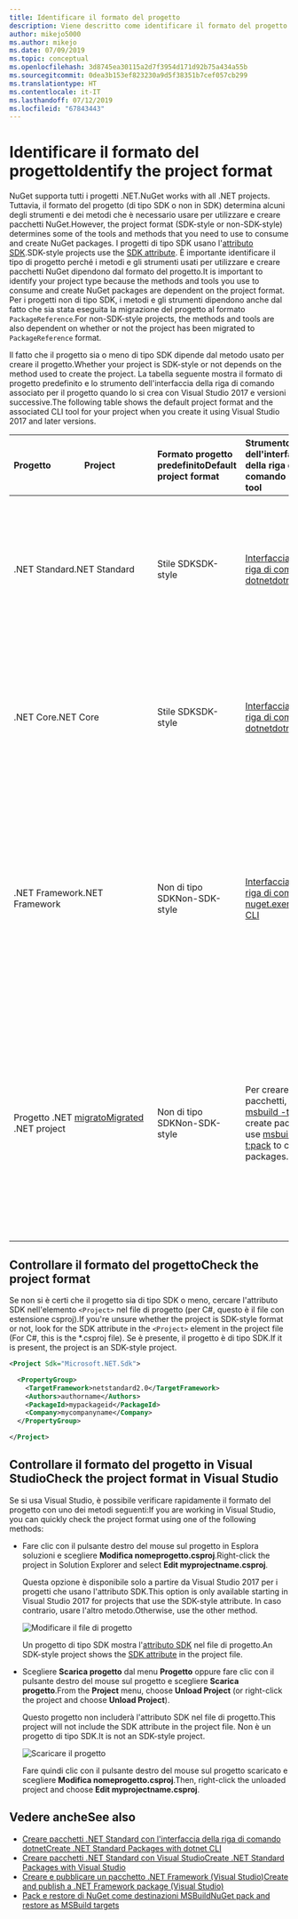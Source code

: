 ```yaml
---
title: Identificare il formato del progetto
description: Viene descritto come identificare il formato del progetto
author: mikejo5000
ms.author: mikejo
ms.date: 07/09/2019
ms.topic: conceptual
ms.openlocfilehash: 3d8745ea30115a2d7f3954d171d92b75a434a55b
ms.sourcegitcommit: 0dea3b153ef823230a9d5f38351b7cef057cb299
ms.translationtype: HT
ms.contentlocale: it-IT
ms.lasthandoff: 07/12/2019
ms.locfileid: "67843443"
---
```

# <a name="identify-the-project-format"></a><span data-ttu-id="08767-103">Identificare il formato del progetto</span><span class="sxs-lookup"><span data-stu-id="08767-103">Identify the project format</span></span>

<span data-ttu-id="08767-104">NuGet supporta tutti i progetti .NET.</span><span class="sxs-lookup"><span data-stu-id="08767-104">NuGet works with all .NET projects.</span></span> <span data-ttu-id="08767-105">Tuttavia, il formato del progetto (di tipo SDK o non in SDK) determina alcuni degli strumenti e dei metodi che è necessario usare per utilizzare e creare pacchetti NuGet.</span><span class="sxs-lookup"><span data-stu-id="08767-105">However, the project format (SDK-style or non-SDK-style) determines some of the tools and methods that you need to use to consume and create NuGet packages.</span></span> <span data-ttu-id="08767-106">I progetti di tipo SDK usano l'[attributo SDK](/dotnet/core/tools/csproj#additions).</span><span class="sxs-lookup"><span data-stu-id="08767-106">SDK-style projects use the [SDK attribute](/dotnet/core/tools/csproj#additions).</span></span> <span data-ttu-id="08767-107">È importante identificare il tipo di progetto perché i metodi e gli strumenti usati per utilizzare e creare pacchetti NuGet dipendono dal formato del progetto.</span><span class="sxs-lookup"><span data-stu-id="08767-107">It is important to identify your project type because the methods and tools you use to consume and create NuGet packages are dependent on the project format.</span></span> <span data-ttu-id="08767-108">Per i progetti non di tipo SDK, i metodi e gli strumenti dipendono anche dal fatto che sia stata eseguita la migrazione del progetto al formato `PackageReference`.</span><span class="sxs-lookup"><span data-stu-id="08767-108">For non-SDK-style projects, the methods and tools are also dependent on whether or not the project has been migrated to `PackageReference` format.</span></span>

<span data-ttu-id="08767-109">Il fatto che il progetto sia o meno di tipo SDK dipende dal metodo usato per creare il progetto.</span><span class="sxs-lookup"><span data-stu-id="08767-109">Whether your project is SDK-style or not depends on the method used to create the project.</span></span> <span data-ttu-id="08767-110">La tabella seguente mostra il formato di progetto predefinito e lo strumento dell'interfaccia della riga di comando associato per il progetto quando lo si crea con Visual Studio 2017 e versioni successive.</span><span class="sxs-lookup"><span data-stu-id="08767-110">The following table shows the default project format and the associated CLI tool for your project when you create it using Visual Studio 2017 and later versions.</span></span>

| <span data-ttu-id="08767-111">Progetto&nbsp;&nbsp;&nbsp;&nbsp;&nbsp;&nbsp;&nbsp;&nbsp;&nbsp;&nbsp;&nbsp;&nbsp;&nbsp;&nbsp;</span><span class="sxs-lookup"><span data-stu-id="08767-111">Project&nbsp;&nbsp;&nbsp;&nbsp;&nbsp;&nbsp;&nbsp;&nbsp;&nbsp;&nbsp;&nbsp;&nbsp;&nbsp;&nbsp;</span></span> | <span data-ttu-id="08767-112">Formato progetto predefinito</span><span class="sxs-lookup"><span data-stu-id="08767-112">Default project format</span></span> | <span data-ttu-id="08767-113">Strumento dell'interfaccia della riga di comando&nbsp;&nbsp;&nbsp;&nbsp;&nbsp;&nbsp;&nbsp;&nbsp;&nbsp;</span><span class="sxs-lookup"><span data-stu-id="08767-113">CLI tool&nbsp;&nbsp;&nbsp;&nbsp;&nbsp;&nbsp;&nbsp;&nbsp;&nbsp;</span></span> | <span data-ttu-id="08767-114">Note</span><span class="sxs-lookup"><span data-stu-id="08767-114">Notes</span></span> |
|:------------- |:-------------|:-----|:-----|
| <span data-ttu-id="08767-115">.NET Standard</span><span class="sxs-lookup"><span data-stu-id="08767-115">.NET Standard</span></span> | <span data-ttu-id="08767-116">Stile SDK</span><span class="sxs-lookup"><span data-stu-id="08767-116">SDK-style</span></span> | [<span data-ttu-id="08767-117">Interfaccia della riga di comando di dotnet</span><span class="sxs-lookup"><span data-stu-id="08767-117">dotnet CLI</span></span>](../install-nuget-client-tools.md#dotnetexe-cli) | <span data-ttu-id="08767-118">I progetti creati prima di Visual Studio 2017 non sono di tipo SDK.</span><span class="sxs-lookup"><span data-stu-id="08767-118">Projects created prior to Visual Studio 2017 are non-SDK-style.</span></span> <span data-ttu-id="08767-119">Usare l'interfaccia della riga di comando `nuget.exe`.</span><span class="sxs-lookup"><span data-stu-id="08767-119">Use `nuget.exe` CLI.</span></span> |
| <span data-ttu-id="08767-120">.NET Core</span><span class="sxs-lookup"><span data-stu-id="08767-120">.NET Core</span></span> | <span data-ttu-id="08767-121">Stile SDK</span><span class="sxs-lookup"><span data-stu-id="08767-121">SDK-style</span></span> | [<span data-ttu-id="08767-122">Interfaccia della riga di comando di dotnet</span><span class="sxs-lookup"><span data-stu-id="08767-122">dotnet CLI</span></span>](../install-nuget-client-tools.md#dotnetexe-cli) | <span data-ttu-id="08767-123">I progetti creati prima di Visual Studio 2017 non sono di tipo SDK.</span><span class="sxs-lookup"><span data-stu-id="08767-123">Projects created prior to Visual Studio 2017 are non-SDK-style.</span></span> <span data-ttu-id="08767-124">Usare l'interfaccia della riga di comando `nuget.exe`.</span><span class="sxs-lookup"><span data-stu-id="08767-124">Use `nuget.exe` CLI.</span></span> |
| <span data-ttu-id="08767-125">.NET Framework</span><span class="sxs-lookup"><span data-stu-id="08767-125">.NET Framework</span></span> | <span data-ttu-id="08767-126">Non di tipo SDK</span><span class="sxs-lookup"><span data-stu-id="08767-126">Non-SDK-style</span></span> | [<span data-ttu-id="08767-127">Interfaccia della riga di comando di nuget.exe</span><span class="sxs-lookup"><span data-stu-id="08767-127">nuget.exe CLI</span></span>](../install-nuget-client-tools.md#nugetexe-cli) | <span data-ttu-id="08767-128">I progetti .NET Framework creati con altri metodi possono essere progetti di tipo SDK.</span><span class="sxs-lookup"><span data-stu-id="08767-128">.NET Framework projects created using other methods may be SDK-style projects.</span></span> <span data-ttu-id="08767-129">Per questi progetti, usare invece l'[interfaccia della riga di comando dotnet](../install-nuget-client-tools.md#dotnetexe-cli).</span><span class="sxs-lookup"><span data-stu-id="08767-129">For these, use [dotnet CLI](../install-nuget-client-tools.md#dotnetexe-cli) instead.</span></span> |
| <span data-ttu-id="08767-130">Progetto .NET [migrato](../reference/migrate-packages-config-to-package-reference.md)</span><span class="sxs-lookup"><span data-stu-id="08767-130">[Migrated](../reference/migrate-packages-config-to-package-reference.md) .NET project</span></span> | <span data-ttu-id="08767-131">Non di tipo SDK</span><span class="sxs-lookup"><span data-stu-id="08767-131">Non-SDK-style</span></span>| <span data-ttu-id="08767-132">Per creare pacchetti, usare [msbuild -t:pack](../reference/migrate-packages-config-to-package-reference.md#create-a-package-after-migration).</span><span class="sxs-lookup"><span data-stu-id="08767-132">To create packages, use [msbuild -t:pack](../reference/migrate-packages-config-to-package-reference.md#create-a-package-after-migration) to create packages.</span></span> | <span data-ttu-id="08767-133">Per creare pacchetti, è consigliabile usare `msbuild -t:pack`.</span><span class="sxs-lookup"><span data-stu-id="08767-133">To create packages, `msbuild -t:pack` is recommended.</span></span> <span data-ttu-id="08767-134">Altrimenti, usare l'[interfaccia della riga di comando dotnet](../install-nuget-client-tools.md#dotnetexe-cli).</span><span class="sxs-lookup"><span data-stu-id="08767-134">Otherwise, use the [dotnet CLI](../install-nuget-client-tools.md#dotnetexe-cli).</span></span> <span data-ttu-id="08767-135">I progetti migrati sono progetti non di tipo SDK.</span><span class="sxs-lookup"><span data-stu-id="08767-135">Migrated projects are not SDK-style projects.</span></span> |

## <a name="check-the-project-format"></a><span data-ttu-id="08767-136">Controllare il formato del progetto</span><span class="sxs-lookup"><span data-stu-id="08767-136">Check the project format</span></span>

<span data-ttu-id="08767-137">Se non si è certi che il progetto sia di tipo SDK o meno, cercare l'attributo SDK nell'elemento `<Project>` nel file di progetto (per C#, questo è il file con estensione csproj).</span><span class="sxs-lookup"><span data-stu-id="08767-137">If you're unsure whether the project is SDK-style format or not, look for the SDK attribute in the `<Project>` element in the project file (For C#, this is the \*.csproj file).</span></span> <span data-ttu-id="08767-138">Se è presente, il progetto è di tipo SDK.</span><span class="sxs-lookup"><span data-stu-id="08767-138">If it is present, the project is an SDK-style project.</span></span>

```xml
<Project Sdk="Microsoft.NET.Sdk">

  <PropertyGroup>
    <TargetFramework>netstandard2.0</TargetFramework>
    <Authors>authorname</Authors>
    <PackageId>mypackageid</PackageId>
    <Company>mycompanyname</Company>
  </PropertyGroup>

</Project>
```

## <a name="check-the-project-format-in-visual-studio"></a><span data-ttu-id="08767-139">Controllare il formato del progetto in Visual Studio</span><span class="sxs-lookup"><span data-stu-id="08767-139">Check the project format in Visual Studio</span></span>

<span data-ttu-id="08767-140">Se si usa Visual Studio, è possibile verificare rapidamente il formato del progetto con uno dei metodi seguenti:</span><span class="sxs-lookup"><span data-stu-id="08767-140">If you are working in Visual Studio, you can quickly check the project format using one of the following methods:</span></span>

- <span data-ttu-id="08767-141">Fare clic con il pulsante destro del mouse sul progetto in Esplora soluzioni e scegliere **Modifica nomeprogetto.csproj**.</span><span class="sxs-lookup"><span data-stu-id="08767-141">Right-click the project in Solution Explorer and select **Edit myprojectname.csproj**.</span></span>

   <span data-ttu-id="08767-142">Questa opzione è disponibile solo a partire da Visual Studio 2017 per i progetti che usano l'attributo SDK.</span><span class="sxs-lookup"><span data-stu-id="08767-142">This option is only available starting in Visual Studio 2017 for projects that use the SDK-style attribute.</span></span> <span data-ttu-id="08767-143">In caso contrario, usare l'altro metodo.</span><span class="sxs-lookup"><span data-stu-id="08767-143">Otherwise, use the other method.</span></span>

   ![Modificare il file di progetto](media/edit-project-file.png)

   <span data-ttu-id="08767-145">Un progetto di tipo SDK mostra l'[attributo SDK](/dotnet/core/tools/csproj#additions) nel file di progetto.</span><span class="sxs-lookup"><span data-stu-id="08767-145">An SDK-style project shows the [SDK attribute](/dotnet/core/tools/csproj#additions) in the project file.</span></span>
   
- <span data-ttu-id="08767-146">Scegliere **Scarica progetto** dal menu **Progetto** oppure fare clic con il pulsante destro del mouse sul progetto e scegliere **Scarica progetto**.</span><span class="sxs-lookup"><span data-stu-id="08767-146">From the **Project** menu, choose **Unload Project** (or right-click the project and choose **Unload Project**).</span></span>

   <span data-ttu-id="08767-147">Questo progetto non includerà l'attributo SDK nel file di progetto.</span><span class="sxs-lookup"><span data-stu-id="08767-147">This project will not include the SDK attribute in the project file.</span></span> <span data-ttu-id="08767-148">Non è un progetto di tipo SDK.</span><span class="sxs-lookup"><span data-stu-id="08767-148">It is not an SDK-style project.</span></span>

   ![Scaricare il progetto](media/unload-project.png)

   <span data-ttu-id="08767-150">Fare quindi clic con il pulsante destro del mouse sul progetto scaricato e scegliere **Modifica nomeprogetto.csproj**.</span><span class="sxs-lookup"><span data-stu-id="08767-150">Then, right-click the unloaded project and choose **Edit myprojectname.csproj**.</span></span>

## <a name="see-also"></a><span data-ttu-id="08767-151">Vedere anche</span><span class="sxs-lookup"><span data-stu-id="08767-151">See also</span></span>

- [<span data-ttu-id="08767-152">Creare pacchetti .NET Standard con l'interfaccia della riga di comando dotnet</span><span class="sxs-lookup"><span data-stu-id="08767-152">Create .NET Standard Packages with dotnet CLI</span></span>](../quickstart/create-and-publish-a-package-using-the-dotnet-cli.md)
- [<span data-ttu-id="08767-153">Creare pacchetti .NET Standard con Visual Studio</span><span class="sxs-lookup"><span data-stu-id="08767-153">Create .NET Standard Packages with Visual Studio</span></span>](../quickstart/create-and-publish-a-package-using-visual-studio.md)
- [<span data-ttu-id="08767-154">Creare e pubblicare un pacchetto .NET Framework (Visual Studio)</span><span class="sxs-lookup"><span data-stu-id="08767-154">Create and publish a .NET Framework package (Visual Studio)</span></span>](../quickstart/create-and-publish-a-package-using-visual-studio-net-framework.md)
- [<span data-ttu-id="08767-155">Pack e restore di NuGet come destinazioni MSBuild</span><span class="sxs-lookup"><span data-stu-id="08767-155">NuGet pack and restore as MSBuild targets</span></span>](../reference/msbuild-targets.md)
